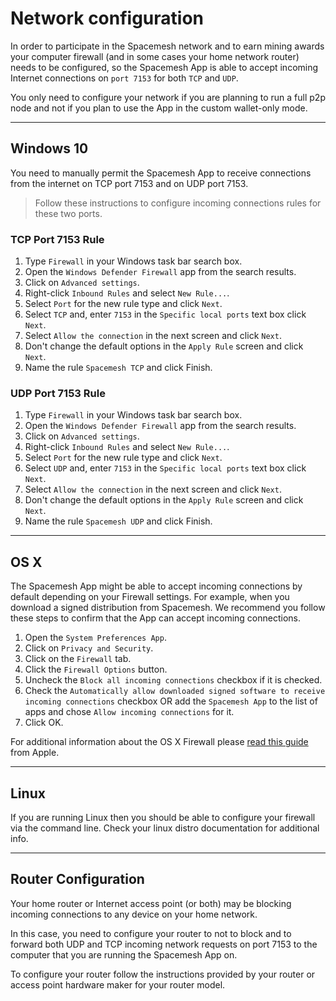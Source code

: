 # Network configuration

In order to participate in the Spacemesh network and to earn mining awards your computer firewall (and in some cases your home network router) needs to be configured, so the Spacemesh App is able to accept incoming Internet connections on `port 7153` for both `TCP` and `UDP`.

You only need to configure your network if you are planning to run a full p2p node and not if you plan to use the App in the custom wallet-only mode.

---

## Windows 10
You need to manually permit the Spacemesh App to receive connections from the internet on TCP port 7153 and on UDP port 7153.

> Follow these instructions to configure incoming connections rules for these two ports.

### TCP Port 7153 Rule

1. Type `Firewall` in your Windows task bar search box.
2. Open the `Windows Defender Firewall` app from the search results.
3. Click on `Advanced settings`.
4. Right-click `Inbound Rules` and select `New Rule...`.
5. Select `Port` for the new rule type and click `Next`.
6. Select `TCP` and, enter `7153` in the `Specific local ports` text box click `Next`.
7. Select `Allow the connection` in the next screen and click `Next`.
8. Don't change the default options in the `Apply Rule` screen and click `Next`.
9. Name the rule `Spacemesh TCP` and click Finish.


### UDP Port 7153 Rule

1. Type `Firewall` in your Windows task bar search box.
2. Open the `Windows Defender Firewall` app from the search results.
3. Click on `Advanced settings`.
4. Right-click `Inbound Rules` and select `New Rule...`.
5. Select `Port` for the new rule type and click `Next`.
6. Select `UDP` and, enter `7153` in the `Specific local ports` text box click `Next`.
7. Select `Allow the connection` in the next screen and click `Next`.
8. Don't change the default options in the `Apply Rule` screen and click `Next`.
9. Name the rule `Spacemesh UDP` and click Finish.


---

## OS X
The Spacemesh App might be able to accept incoming connections by default depending on your Firewall settings. For example, when you download a signed distribution from Spacemesh. We recommend you follow these steps to confirm that the App can accept incoming connections.

1. Open the `System Preferences App`.
2. Click on `Privacy and Security`.
3. Click on the `Firewall` tab.
4. Click the `Firewall Options` button.
5. Uncheck the `Block all incoming connections` checkbox if it is checked.
6. Check the `Automatically allow downloaded signed software to receive incoming connections` checkbox OR add the `Spacemesh App` to the list of apps and chose `Allow incoming connections` for it.
7. Click OK.

For additional information about the OS X Firewall please [read this guide](https://support.apple.com/en-il/HT201642) from Apple.

---

## Linux
If you are running Linux then you should be able to configure your firewall via the command line. Check your linux distro documentation for additional info.

---

## Router Configuration

Your home router or Internet access point (or both) may be blocking incoming connections to any device on your home network.

In this case, you need to configure your router to not to block and to forward both UDP and TCP incoming network requests on port 7153 to the computer that you are running the Spacemesh App on.

To configure your router follow the instructions provided by your router or access point hardware maker for your router model.
